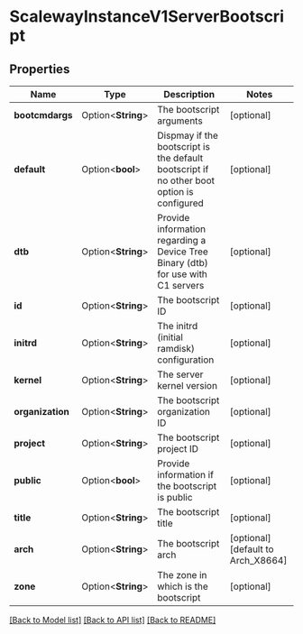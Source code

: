 # ScalewayInstanceV1ServerBootscript

## Properties

Name | Type | Description | Notes
------------ | ------------- | ------------- | -------------
**bootcmdargs** | Option<**String**> | The bootscript arguments | [optional]
**default** | Option<**bool**> | Dispmay if the bootscript is the default bootscript if no other boot option is configured | [optional]
**dtb** | Option<**String**> | Provide information regarding a Device Tree Binary (dtb) for use with C1 servers | [optional]
**id** | Option<**String**> | The bootscript ID | [optional]
**initrd** | Option<**String**> | The initrd (initial ramdisk) configuration | [optional]
**kernel** | Option<**String**> | The server kernel version | [optional]
**organization** | Option<**String**> | The bootscript organization ID | [optional]
**project** | Option<**String**> | The bootscript project ID | [optional]
**public** | Option<**bool**> | Provide information if the bootscript is public | [optional]
**title** | Option<**String**> | The bootscript title | [optional]
**arch** | Option<**String**> | The bootscript arch | [optional][default to Arch_X8664]
**zone** | Option<**String**> | The zone in which is the bootscript | [optional]

[[Back to Model list]](../README.md#documentation-for-models) [[Back to API list]](../README.md#documentation-for-api-endpoints) [[Back to README]](../README.md)


